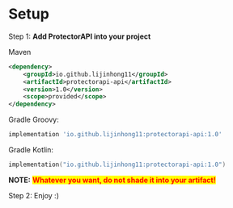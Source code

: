 # Setup

Step 1: **Add ProtectorAPI into your project**

Maven

```xml
<dependency>
    <groupId>io.github.lijinhong11</groupId>
    <artifactId>protectorapi-api</artifactId>
    <version>1.0</version>
    <scope>provided</scope>
</dependency>
```

Gradle Groovy:

```gradle
implementation 'io.github.lijinhong11:protectorapi-api:1.0'
```

Gradle Kotlin:

```kts
implementation("io.github.lijinhong11:protectorapi-api:1.0")
```

**NOTE:** <mark style="color:red;">**Whatever you want, do not shade it into your artifact!**</mark>

Step 2: Enjoy :)
